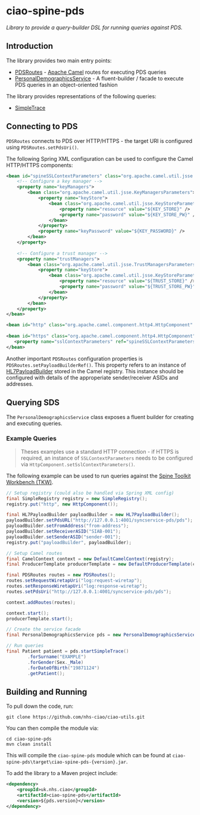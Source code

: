 # ciao-spine-pds

*Library to provide a query-builder DSL for running queries against PDS.*

## Introduction

The library provides two main entry points:
- [PDSRoutes](src/main/java/uk/nhs/ciao/spine/pds/route/PDSRoutes.java) - [Apache Camel](http://camel.apache.org) routes for executing PDS queries
- [PersonalDemographicsService](src/main/java/uk/nhs/ciao/spine/pds/PersonalDemographicsService.java) - A fluent-builder / facade to execute PDS queries in an object-oriented fashion

The library provides representations of the following queries:
- [SimpleTrace](src/main/java/uk/nhs/ciao/spine/pds/model/SimpleTrace.java)


## Connecting to PDS

`PDSRoutes` connects to PDS over HTTP/HTTPS - the target URI is configured using `PDSRoutes.setPdsUri()`.

The following Spring XML configuration can be used to configure the Camel HTTP/HTTPS components:
```xml
<bean id="spineSSLContextParameters" class="org.apache.camel.util.jsse.SSLContextParameters">
	<!-- Configure a key manager -->
	<property name="keyManagers">
		<bean class="org.apache.camel.util.jsse.KeyManagersParameters">
			<property name="keyStore">
				<bean class="org.apache.camel.util.jsse.KeyStoreParameters">
					<property name="resource" value="${KEY_STORE}" />
					<property name="password" value="${KEY_STORE_PW}" />
				</bean>
			</property>
			<property name="keyPassword" value="${KEY_PASSWORD}" />
		</bean>
	</property>
		
	<!-- Configure a trust manager -->
	<property name="trustManagers">
		<bean class="org.apache.camel.util.jsse.TrustManagersParameters">
			<property name="keyStore">
				<bean class="org.apache.camel.util.jsse.KeyStoreParameters">
					<property name="resource" value="${TRUST_STORE}" />
					<property name="password" value="${TRUST_STORE_PW}" />
				</bean>
			</property>
		</bean>
	</property>
</bean>

<bean id="http" class="org.apache.camel.component.http4.HttpComponent" />
	
<bean id="https" class="org.apache.camel.component.http4.HttpComponent">
   <property name="sslContextParameters" ref="spineSSLContextParameters"/>
</bean>
```

Another important `PDSRoutes` configuration properties is `PDSRoutes.setPayloadBuilderRef()`. This property refers to an instance of [HL7PayloadBuilder](src/main/java/uk/nhs/ciao/spine/pds/hl7/HL7PayloadBuilder.class) stored in the Camel registry. This instance should be configured with details of the approperiate sender/receiver ASIDs and addresses.

## Querying SDS

The `PersonalDemographicsService` class exposes a fluent builder for creating and executing queries.

### Example Queries

> Theses examples use a standard HTTP connection - if HTTPS is required, an instance of `SSLContextParameters` needs to be configured via `HttpComponent.setSslContextParameters()`.

The following example can be used to run queries against the [Spine Toolkit Workbench (TKW)](http://systems.hscic.gov.uk/sa/tools).

```java
// Setup registry (could also be handled via Spring XML config)
final SimpleRegistry registry = new SimpleRegistry();		
registry.put("http", new HttpComponent());

final HL7PayloadBuilder payloadBuilder = new HL7PayloadBuilder();
payloadBuilder.setPdsURL("http://127.0.0.1:4001/syncservice-pds/pds");
payloadBuilder.setFromAddress("from-address");
payloadBuilder.setReceiverASID("SIAB-001");
payloadBuilder.setSenderASID("sender-001");
registry.put("payloadBuilder", payloadBuilder);

// Setup Camel routes
final CamelContext context = new DefaultCamelContext(registry);
final ProducerTemplate producerTemplate = new DefaultProducerTemplate(context);

final PDSRoutes routes = new PDSRoutes();
routes.setRequestWiretapUri("log:request-wiretap");
routes.setResponseWiretapUri("log:response-wiretap");
routes.setPdsUri("http://127.0.0.1:4001/syncservice-pds/pds");

context.addRoutes(routes);

context.start();
producerTemplate.start();

// Create the service facade
final PersonalDemographicsService pds = new PersonalDemographicsService(producerTemplate, "direct:pds");

// Run queries
final Patient patient = pds.startSimpleTrace()
		.forSurname("EXAMPLE")
		.forGender(Sex._Male)
		.forDateOfBirth("19871124")
		.getPatient();
```

## Building and Running

To pull down the code, run:

	git clone https://github.com/nhs-ciao/ciao-utils.git
	
You can then compile the module via:

    cd ciao-spine-pds
	mvn clean install

This will compile the `ciao-spine-pds` module which can be found at `ciao-spine-pds\target\ciao-spine-pds-{version}.jar`.

To add the library to a Maven project include:
```xml
<dependency>
	<groupId>uk.nhs.ciao</groupId>
	<artifactId>ciao-spine-pds</artifactId>
	<version>${pds.version}</version>
</dependency>
```
